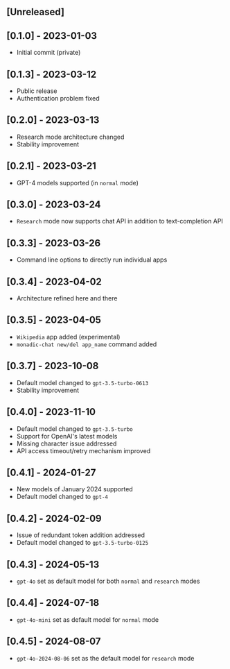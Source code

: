 ## [Unreleased]

## [0.1.0] - 2023-01-03

- Initial commit (private)

## [0.1.3] - 2023-03-12

- Public release
- Authentication problem fixed

## [0.2.0] - 2023-03-13

- Research mode architecture changed
- Stability improvement

## [0.2.1] - 2023-03-21

- GPT-4 models supported (in `normal` mode)

## [0.3.0] - 2023-03-24

- `Research` mode now supports chat API in addition to text-completion API

## [0.3.3] - 2023-03-26

- Command line options to directly run individual apps

## [0.3.4] - 2023-04-02

- Architecture refined here and there

## [0.3.5] - 2023-04-05

- `Wikipedia` app added (experimental)
- `monadic-chat new/del app_name` command added

## [0.3.7] - 2023-10-08

- Default model changed to `gpt-3.5-turbo-0613`
- Stability improvement

## [0.4.0] - 2023-11-10

- Default model changed to `gpt-3.5-turbo`
- Support for OpenAI's latest models
- Missing character issue addressed
- API access timeout/retry mechanism improved

## [0.4.1] - 2024-01-27

- New models of January 2024 supported
- Default model changed to `gpt-4`

## [0.4.2] - 2024-02-09

- Issue of redundant token addition addressed
- Default model changed to `gpt-3.5-turbo-0125`

## [0.4.3] - 2024-05-13

- `gpt-4o` set as default model for both `normal` and `research` modes

## [0.4.4] - 2024-07-18

- `gpt-4o-mini` set as default model for `normal` mode

## [0.4.5] - 2024-08-07
- `gpt-4o-2024-08-06` set as the default model for `research` mode
